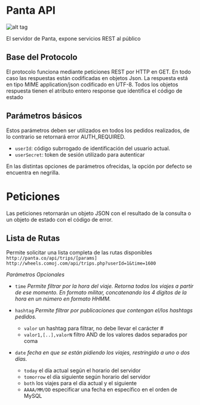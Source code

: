 Panta API
========

![alt tag](http://wheels.comoj.com/panta.png)

El servidor de Panta, expone servicios REST al público


Base del Protocolo
------------------
El protocolo funciona mediante peticiones REST por HTTP en GET. En todo caso las respuestas están codificadas en objetos Json. La respuesta está en tipo MIME application/json codificado en UTF-8.
Todos los objetos respuesta tienen el atributo entero response que identifica el código de estado

Parámetros básicos
------------------

Estos parámetros deben ser utilizados en todos los pedidos realizados, de lo contrario se retornará error AUTH_REQUIRED.
- `userId`: 		código subrrogado de identificación del usuario actual.
- `userSecret`: 	token de sesión utilizado para autenticar

En las distintas opciones de parámetros ofrecidas, la opción por defecto se encuentra en negrilla.

Peticiones
==========
Las peticiones retornarán un objeto JSON con el resultado de la consulta o un objeto de estado con el código de error.

Lista de Rutas
--------------
Permite solicitar una lista completa de las rutas disponibles
`http://panta.co/api/trips/[params]`
`http://wheels.comoj.com/api/trips.php?userId=1&time=1600`

_Parámetros Opcionales_
- `time` _Permite filtrar por la hora del viaje. Retorna todos los viajes a partir de ese momento. En formato militar, concatenando los 4 dígitos de la hora en un número en formato HHMM._
- `hashtag` _Permite filtrar por publicaciones que contengan el/los hashtags pedidos._
	- `valor` un hashtag para filtrar, no debe llevar el carácter #
	- `valor1,[..],valorN` filtro AND de los valores dados separados por coma

- `date` _fecha en que se están pidiendo los viajes, restringido a uno o dos días._
	- `today` el día actual según el horario del servidor
	- `tomorrow` el día siguiente según horario del servidor
	- `both` los viajes para el día actual y el siguiente
	- `AAAA/MM/DD` especificar una fecha en específico en el orden de MySQL
